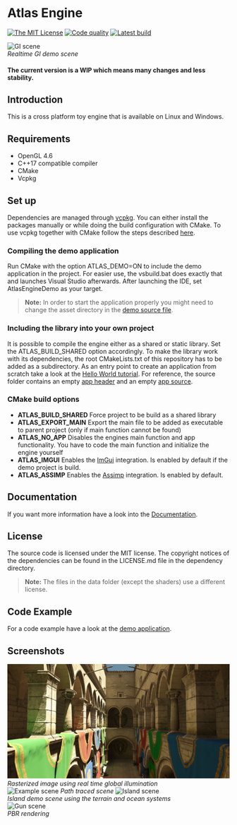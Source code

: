 # Atlas Engine
[![The MIT License][license-image]][license-url]
[![Code quality][code-quality-image]][code-quality-url]
[![Latest build](https://github.com/tippesi/Atlas-Engine/actions/workflows/build.yml/badge.svg)](https://github.com/tippesi/Atlas-Engine/actions/workflows/build.yml)

[license-image]: https://img.shields.io/badge/License-MIT-yellow.svg
[license-url]: https://opensource.org/licenses/MIT
[code-quality-image]: https://api.codiga.io/project/10000/score/svg
[code-quality-url]: https://app.codiga.io/public/project/10000/Atlas-Engine/dashboard

![GI scene](wiki/images/gi.gif) <br/>
*Realtime GI demo scene* <br/>
#### The current version is a WIP which means many changes and less stability.
## Introduction
This is a cross platform toy engine that is available on Linux and Windows.
## Requirements
- OpenGL 4.6
- C++17 compatible compiler
- CMake
- Vcpkg
## Set up
Dependencies are managed through [vcpkg](https://github.com/microsoft/vcpkg). You can either install the packages manually 
or while doing the build configuration with CMake. To use vcpkg together with CMake follow the steps described [here](https://github.com/microsoft/vcpkg#using-vcpkg-with-cmake).
### Compiling the demo application
Run CMake with the option ATLAS_DEMO=ON to include the demo application in the project. For easier use, the vsbuild.bat does exactly
that and launches Visual Studio afterwards. After launching the IDE, set AtlasEngineDemo as your target.
>**Note:**
>In order to start the application properly you might need to change the asset directory in the [demo source file](https://github.com/tippesi/Atlas-Engine/blob/master/demo/App.cpp).
### Including the library into your own project
It is possible to compile the engine either as a shared or static library. Set the ATLAS_BUILD_SHARED option accordingly. To make
the library work with its dependencies, the root CMakeLists.txt of this repository has to be added as a subdirectory. As an entry
point to create an application from scratch take a look at the [Hello World tutorial](https://github.com/tippesi/Atlas-Engine/wiki/Hello-World). For reference, the source folder contains an empty [app header](https://github.com/tippesi/Atlas-Engine/blob/master/src/App.h) and an empty [app source](https://github.com/tippesi/Atlas-Engine/blob/master/src/App.cpp).
<!---
### Android
You can compile the engine using Gradle either with or without AndroidStudio.
The Gradle project can be found in **./platform/android**. Open it before you proceed.
There are also two options available: Start a new project with a predefined
main file which you can edit. The second option is two use the engine as a subproject in an already existing project. 

**Note: Right now there is a bug in the NDK that prevents a successful build. Last version which worked was NDK 18.x. NDK 22.x shouldn't have any problems. To prevent any issues, don't let Android Studio automatically upgrade the NDK or Gradle versions of the project.**
#### New project using the engine
You can find the main file at **./src/main.cpp**. Just start your project there, it already
contains a main function. 
#### Excisting project using the engine
There exist two options:
- You can use the engine as a Gradle subproject.
- You can use the engine as a CMake subproject. Just copy the **./platform** folder to the folder
of the CMake root project. In the **./platform/android/app/src/main/java/com/atlasengine/app** file add the root library name and load
the project with Android Studio. The CMake project has to be compiled as a shared library. Make sure that the path to your data in the
asset directory is correct.
-->
### CMake build options
- **ATLAS_BUILD_SHARED** Force project to be build as a shared library
- **ATLAS_EXPORT_MAIN** Export the main file to be added as executable to parent project (only if main function cannot be found)
- **ATLAS_NO_APP** Disables the engines main function and app functionality. You have to code the main function and
initialize the engine yourself
- **ATLAS_IMGUI** Enables the [ImGui](https://github.com/ocornut/imgui) integration. Is enabled by default if the demo project is build.
- **ATLAS_ASSIMP** Enables the [Assimp](https://github.com/assimp/assimp) integration. Is enabled by default.
## Documentation
If you want more information have a look into the [Documentation](https://tippesi.github.io/Atlas-Engine-Doc/index.html).
## License
The source code is licensed under the MIT license. The copyright notices of the dependencies can be found
in the LICENSE.md file in the dependency directory. 
>**Note:**
>The files in the data folder (except the shaders) use a different license. 
## Code Example
For a code example have a look at the [demo application](https://github.com/tippesi/Atlas-Engine/tree/master/demo).
## Screenshots
![Example scene](wiki/images/sponza_rasterized.png) <br/>
*Rasterized image using real time global illumination* <br/>
![Example scene](wiki/images/sponza_pathtraced.png)
*Path traced scene*
![Island scene](wiki/images/island.gif) <br/>
*Island demo scene using the terrain and ocean systems* <br/>
![Gun scene](wiki/images/gun.gif) <br/>
*PBR rendering* <br/>
